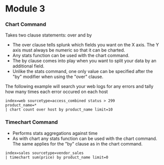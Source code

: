 
# Module 3 

### Chart Command
Takes two clause statements: over and by
- The over clause tells splunk which fields you want on the X axis. The Y axis must always be numeric so that it can be charted.
- Any stats function can be used with the chart command.
- The by clause comes into play when you want to split your data by an additional field.
- Unlike the stats command, one only value can be specified after the "by" modifier when using the "over" clause.

The following example will search your web logs for any errors and tally how many times
each error occured on each host
```
index=web sourcetype=access_combined status > 299
product_name=*
| chart count over host by product_name limit=10
```

### Timechart Command
- Performs stats aggregations against time
- As with chart any stats function can be used with the chart command. The same applies for the "by" clause as in the chart command.
```
index=sales sourcetype=vendor_sales
| timechart sum(price) by product_name limit=0
```
